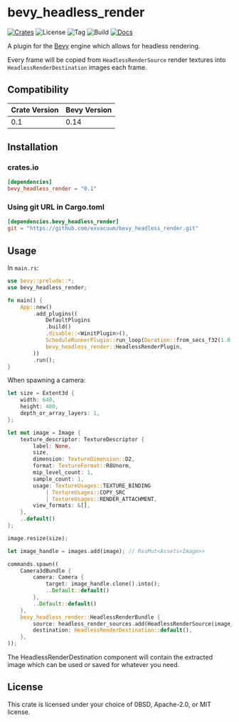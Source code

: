 # bevy_headless_render

[![Crates](https://img.shields.io/crates/v/bevy_headless_render)](https://crates.io/crates/bevy_headless_render)
![License](https://img.shields.io/badge/license-MIT%2FApache-blue.svg)
![Tag](https://img.shields.io/github/v/tag/exvacuum/bevy_headless_render)
![Build](https://img.shields.io/github/actions/workflow/status/exvacuum/bevy_headless_render/rust.yml)
[![Docs](https://img.shields.io/docsrs/bevy_headless_render)](https://exvacuum.github.io/bevy_headless_render)

A plugin for the [Bevy](https://bevyengine.org) engine which allows for headless rendering.

Every frame will be copied from `HeadlessRenderSource` render textures into `HeadlessRenderDestination` images each frame.

## Compatibility

| Crate Version | Bevy Version |
|---            |---           |
| 0.1           | 0.14         |

## Installation

### crates.io
```toml
[dependencies]
bevy_headless_render = "0.1"
```

### Using git URL in Cargo.toml
```toml
[dependencies.bevy_headless_render]
git = "https://github.com/exvacuum/bevy_headless_render.git"
```

## Usage

In `main.rs`:
```rs
use bevy::prelude::*;
use bevy_headless_render;

fn main() {
    App::new()
        .add_plugins((
            DefaultPlugins
            .build()
            .disable::<WinitPlugin>(),
            ScheduleRunnerPlugin::run_loop(Duration::from_secs_f32(1.0 / TICK_RATE)),
            bevy_headless_render::HeadlessRenderPlugin,
        ))
        .run();
}
```

When spawning a camera:
```rs
let size = Extent3d {
    width: 640,
    height: 480,
    depth_or_array_layers: 1,
};

let mut image = Image {
    texture_descriptor: TextureDescriptor {
        label: None,
        size,
        dimension: TextureDimension::D2,
        format: TextureFormat::R8Unorm,
        mip_level_count: 1,
        sample_count: 1,
        usage: TextureUsages::TEXTURE_BINDING
            | TextureUsages::COPY_SRC
            | TextureUsages::RENDER_ATTACHMENT,
        view_formats: &[],
    },
    ..default()
};

image.resize(size);

let image_handle = images.add(image); // ResMut<Assets<Image>>

commands.spawn((
    Camera3dBundle {
        camera: Camera {
            target: image_handle.clone().into();
            ..Default::default()
        },
        ..Default::default()
    },
    bevy_headless_render::HeadlessRenderBundle {
        source: headless_render_sources.add(HeadlessRenderSource(image_handle.clone())), // ResMut<Assets<HeadlessRenderSource>>
        destination: HeadlessRenderDestination::default(),
    },
));
```

The HeadlessRenderDestination component will contain the extracted image which can be used or saved for whatever you need.

## License

This crate is licensed under your choice of 0BSD, Apache-2.0, or MIT license.

